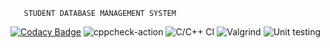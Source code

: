 
       STUDENT DATABASE MANAGEMENT SYSTEM


[![Codacy Badge](https://app.codacy.com/project/badge/Grade/b767ce8ae3464932864874c3377ba59f)](https://www.codacy.com/gh/99002639/Mini-project/dashboard?utm_source=github.com&amp;utm_medium=referral&amp;utm_content=99002639/Mini-project&amp;utm_campaign=Badge_Grade)
![cppcheck-action](https://github.com/99002639/Mini-project/workflows/cppcheck-action/badge.svg)
![C/C++ CI](https://github.com/99002639/Mini-project/workflows/C/C++%20CI/badge.svg)
![Valgrind](https://github.com/99002561/Mini-Project/workflows/Valgrind/badge.svg)
![Unit testing](https://github.com/99002639/Mini-project/workflows/Unit%20testing/badge.svg)

